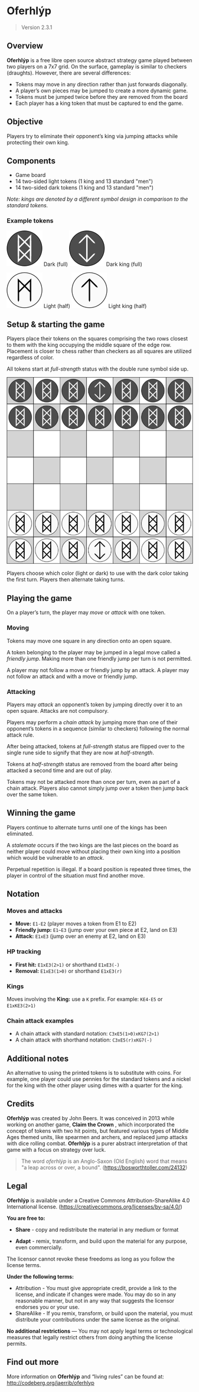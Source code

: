 # Oferhlýp

> Version 2.3.1

## Overview

**Oferhlýp** is a free libre open source abstract strategy game played between two players on a 7x7 grid. On the surface, gameplay is similar to checkers (draughts). However, there are several differences:

- Tokens may move in any direction rather than just forwards diagonally.
- A player’s own pieces may be jumped to create a more dynamic game.
- Tokens must be jumped twice before they are removed from the board
- Each player has a king token that must be captured to end the game.

## Objective

Players try to eliminate their opponent’s king via jumping attacks while protecting their own king.

## Components

- Game board
- 14 two-sided light tokens (1 king and 13 standard "men")
- 14 two-sided dark tokens (1 king and 13 standard "men")

*Note: kings are denoted by a different symbol design in comparison to the standard tokens.*

### Example tokens

![Dark standard (full-strength)](../assets/png/token-dark-full.png) Dark (full)  ![Dark king (full-strength)](../assets/png/token-dark-king-full.png) Dark king (full)

![Light standard (half-strength)](../assets/png/token-light-half.png) Light (half)  ![Light king (half-strength)](../assets/png/token-light-king-half.png) Light king (half)

## Setup & starting the game

Players place their tokens on the squares comprising the two rows closest to them with the king occupying the middle square of the edge row. Placement is closer to chess rather than checkers as all squares are utilized regardless of color.

All tokens start at *full-strength* status with the double rune symbol side up.

![Initial setup](../assets/png/setup_image.png)

Players choose which color (light or dark) to use with the dark color taking the first turn. Players then alternate taking turns.

## Playing the game

On a player’s turn, the player may *move* or *attack* with one token.

### Moving

Tokens may move one square in any direction onto an open square.

A token belonging to the player may be jumped in a legal move called a *friendly jump*. Making more than one friendly jump per turn is not permitted.

A player may not follow a move or friendly jump by an attack. A player may not follow an attack and with a move or friendly jump.

### Attacking

Players may *attack* an opponent’s token by jumping directly over it to an open square. Attacks are not compulsory.

Players may perform a *chain attack* by jumping more than one of their opponent’s tokens in a sequence (similar to checkers) following the normal attack rule.

After being attacked, tokens at *full-strength* status are flipped over to the single rune side to signify that they are now at *half-strength*.

Tokens at *half-strength* status are removed from the board after being attacked a second time and are out of play.

Tokens may not be attacked more than once per turn, even as part of a chain attack. Players also cannot simply jump over a token then jump back over the same token.

## Winning the game

Players continue to alternate turns until one of the kings has been eliminated.

A *stalemate* occurs if the two kings are the last pieces on the board as neither player could move without placing their own king into a position which would be vulnerable to an *attack*.

Perpetual repetition is illegal. If a board position is repeated three times, the player in control of the situation must find another move.

## Notation

### Moves and attacks

- **Move:** `E1-E2` (player moves a token from E1 to E2)
- **Friendly jump:** `E1~E3` (jump over your own piece at E2, land on E3)
- **Attack:** `E1xE3` (jump over an enemy at E2, land on E3)

### HP tracking

- **First hit:** `E1xE3(2>1)` or shorthand `E1xE3(-)`
- **Removal:** `E1xE3(1>0)` or shorthand `E1xE3(r)`

### Kings

Moves involving the **King:** use a `K` prefix. For example: `KE4-E5` or `E1xKE3(2>1)`

### Chain attack examples

- A chain attack with standard notation: `C3xE5(1>0)xKG7(2>1)`
- A chain attack with shorthand notation: `C3xE5(r)xKG7(-)`

## Additional notes

An alternative to using the printed tokens is to substitute with coins. For example, one player could use pennies for the standard tokens and a nickel for the king with the other player using dimes with a quarter for the king.

## Credits

**Oferhlýp** was created by John Beers. It was conceived in 2013 while working on another game, **Claim the Crown** , which incorporated the concept of tokens with two hit points, but featured various types of Middle Ages themed units, like spearmen and archers, and replaced jump attacks with dice rolling combat. **Oferhlýp** is a purer abstract interpretation of that game with a focus on strategy over luck.

> The word *oferhlýp* is an Anglo-Saxon (Old English) word that means "a leap across or over, a bound".
> (<https://bosworthtoller.com/24132>)

## Legal

**Oferhlýp** is available under a Creative Commons Attribution-ShareAlike 4.0 International license. (<https://creativecommons.org/licenses/by-sa/4.0/>)

**You are free to:**

- **Share** - copy and redistribute the material in any medium or format

- **Adapt** - remix, transform, and build upon the material for any purpose, even commercially.

The licensor cannot revoke these freedoms as long as you follow the license terms.

**Under the following terms:**

- Attribution - You must give appropriate credit, provide a link to the license, and indicate if changes were made. You may do so in any reasonable manner, but not in any way that suggests the licensor endorses you or your use.
- ShareAlike - If you remix, transform, or build upon the material, you must distribute your contributions under the same license as the original.

**No additional restrictions** — You may not apply legal terms or technological measures that legally restrict others from doing anything the license permits.

## Find out more

More information on **Oferhlýp** and “living rules” can be found at: <http://codeberg.org/jaerrib/oferhlyp>
